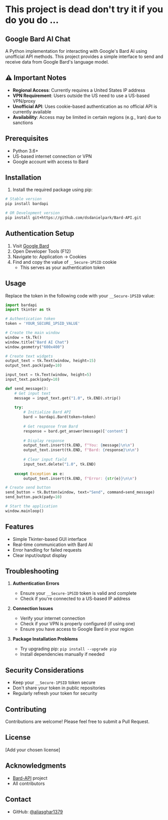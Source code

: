 # This project is dead don't try it if you do you do ...

## Google Bard AI Chat

A Python implementation for interacting with Google's Bard AI using unofficial API methods. This project provides a simple interface to send and receive data from Google Bard's language model.

## ⚠️ Important Notes

- **Regional Access**: Currently requires a United States IP address
- **VPN Requirement**: Users outside the US need to use a US-based VPN/proxy
- **Unofficial API**: Uses cookie-based authentication as no official API is currently available
- **Availability**: Access may be limited in certain regions (e.g., Iran) due to sanctions

## Prerequisites

- Python 3.6+
- US-based internet connection or VPN
- Google account with access to Bard

## Installation

1. Install the required package using pip:
```bash
# Stable version
pip install bardapi

# OR Development version
pip install git+https://github.com/dsdanielpark/Bard-API.git
```

## Authentication Setup

1. Visit [Google Bard](https://bard.google.com/)
2. Open Developer Tools (F12)
3. Navigate to: Application → Cookies
4. Find and copy the value of `__Secure-1PSID` cookie
   - This serves as your authentication token

## Usage

Replace the token in the following code with your `__Secure-1PSID` value:

```python
import bardapi
import tkinter as tk

# Authentication token
token = 'YOUR_SECURE_1PSID_VALUE'

# Create the main window
window = tk.Tk()
window.title("Bard AI Chat")
window.geometry("600x400")

# Create text widgets
output_text = tk.Text(window, height=15)
output_text.pack(pady=10)

input_text = tk.Text(window, height=5)
input_text.pack(pady=10)

def send_message():
    # Get input text
    message = input_text.get("1.0", tk.END).strip()
    
    try:
        # Initialize Bard API
        bard = bardapi.Bard(token=token)
        
        # Get response from Bard
        response = bard.get_answer(message)['content']
        
        # Display response
        output_text.insert(tk.END, f"You: {message}\n\n")
        output_text.insert(tk.END, f"Bard: {response}\n\n")
        
        # Clear input field
        input_text.delete("1.0", tk.END)
        
    except Exception as e:
        output_text.insert(tk.END, f"Error: {str(e)}\n\n")

# Create send button
send_button = tk.Button(window, text="Send", command=send_message)
send_button.pack(pady=10)

# Start the application
window.mainloop()
```

## Features

- Simple Tkinter-based GUI interface
- Real-time communication with Bard AI
- Error handling for failed requests
- Clear input/output display

## Troubleshooting

1. **Authentication Errors**
   - Ensure your `__Secure-1PSID` token is valid and complete
   - Check if you're connected to a US-based IP address

2. **Connection Issues**
   - Verify your internet connection
   - Check if your VPN is properly configured (if using one)
   - Ensure you have access to Google Bard in your region

3. **Package Installation Problems**
   - Try upgrading pip: `pip install --upgrade pip`
   - Install dependencies manually if needed

## Security Considerations

- Keep your `__Secure-1PSID` token secure
- Don't share your token in public repositories
- Regularly refresh your token for security

## Contributing

Contributions are welcome! Please feel free to submit a Pull Request.

## License

[Add your chosen license]

## Acknowledgments

- [Bard-API](https://github.com/dsdanielpark/Bard-API) project
- All contributors

## Contact

- GitHub: [@aliasghar1379](https://github.com/aliasghar1379)
